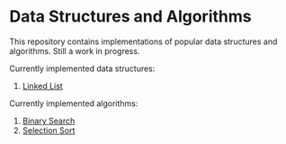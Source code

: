 # Data Structures and Algorithms

This repository contains implementations of popular data structures and algorithms. Still a work in progress.

Currently implemented data structures:

 1. [Linked List](data_structures/linked_list.py)

Currently implemented algorithms:

 1. [Binary Search](algorithms/binary_search.py)
 2. [Selection Sort](algorithms/selection_sort.py)

